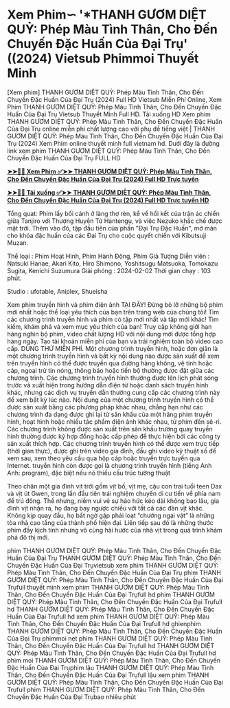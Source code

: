 # Xem Phim∽ '*THANH GƯƠM DIỆT QUỶ: Phép Màu Tình Thân, Cho Đến Chuyến Đặc Huấn Của Đại Trụ' ((2024) Vietsub Phimmoi Thuyết Minh

[Xem phim] THANH GƯƠM DIỆT QUỶ: Phép Màu Tình Thân, Cho Đến Chuyến Đặc Huấn Của Đại Trụ (2024) Full HD Vietsub Miễn Phí Online, Xem Phim THANH GƯƠM DIỆT QUỶ: Phép Màu Tình Thân, Cho Đến Chuyến Đặc Huấn Của Đại Trụ Vietsub Thuyết Minh Full HD. Tải xuống HD Xem phim THANH GƯƠM DIỆT QUỶ: Phép Màu Tình Thân, Cho Đến Chuyến Đặc Huấn Của Đại Trụ online miễn phí chất lượng cao với phụ đề tiếng việt | THANH GƯƠM DIỆT QUỶ: Phép Màu Tình Thân, Cho Đến Chuyến Đặc Huấn Của Đại Trụ (2024) Xem Phim online thuyết minh full vietnam hd. Dưới đây là đường link xem phim THANH GƯƠM DIỆT QUỶ: Phép Màu Tình Thân, Cho Đến Chuyến Đặc Huấn Của Đại Trụ FULL HD

**[➤➤🔴📱 Xem Phim ✅➤➤ THANH GƯƠM DIỆT QUỶ: Phép Màu Tình Thân, Cho Đến Chuyến Đặc Huấn Của Đại Trụ (2024) Full HD Trực tuyến](https://cinematix.download/vi/movie/1216221)**

**[➤➤🔴📱 Tải xuống ✅➤➤ THANH GƯƠM DIỆT QUỶ: Phép Màu Tình Thân, Cho Đến Chuyến Đặc Huấn Của Đại Trụ (2024) Full HD Trực tuyến HD](https://cinematix.download/vi/movie/1216221)**


Tổng quat:
Phim lấy bối cảnh ở làng thợ rèn, kể về hồi kết của trận ác chiến giữa Tanjiro với Thượng Huyền Tứ Hantengu, và việc Nezuko khắc chế được mặt trời. Thêm vào đó, tập đầu tiên của phần "Đại Trụ Đặc Huấn", mở màn cho khóa đặc huấn của các Đại Trụ cho cuộc quyết chiến với Kibutsuji Muzan.

Thể loại      : Phim Hoạt Hình, Phim Hành Động, Phim Giả Tượng
Diễn viên      : Natsuki Hanae, Akari Kito, Hiro Shimono, Yoshitsugu Matsuoka, Tomokazu Sugita, Kenichi Suzumura
Giải phóng    : 2024-02-02
Thời gian chạy : 103 phút.

Studio : ufotable, Aniplex, Shueisha 

Xem phim truyền hình và phim điện ảnh TẠI ĐÂY!
Đừng bỏ lỡ những bộ phim mới nhất hoặc thể loại yêu thích của bạn trên trang web của chúng tôi!
Tìm các chương trình truyền hình và phim có tập mới nhất và tập mới khác!
Tìm kiếm, khám phá và xem mục yêu thích của bạn!
 Truy cập không giới hạn hàng nghìn bộ phim, video chất lượng HD với nội dung mới được tổng hợp hàng ngày. Tạo tài khoản miễn phí của bạn và trải nghiệm toàn bộ video cao cấp. DÙNG THỬ MIỄN PHÍ.
Một chương trình truyền hình, hoặc đơn giản là một chương trình truyền hình và bất kỳ nội dung nào được sản xuất để xem trên truyền hình có thể được truyền qua đường hàng không, vệ tinh hoặc cáp, ngoại trừ tin nóng, thông báo hoặc tiến bộ thường được đặt  giữa các chương trình. Các chương trình truyền hình thường được lên lịch phát sóng trước và xuất hiện trong hướng dẫn điện tử hoặc danh sách truyền hình khác, nhưng các dịch vụ truyền dẫn thường cung cấp các chương trình này để xem bất kỳ lúc nào. Nội dung của một chương trình truyền hình có thể được sản xuất bằng các phương pháp khác nhau, chẳng hạn như các chương trình đa dạng  được ghi lại từ sân khấu của một hãng phim truyền hình, hoạt hình hoặc nhiều tác phẩm điện ảnh khác nhau, từ phim đến sê-ri. Các chương trình không được sản xuất trên sân khấu trường quay truyền hình thường được ký hợp đồng hoặc cấp phép  để thực hiện bởi các công ty sản xuất thích hợp. Các chương trình truyền hình có thể được xem trực tiếp (thời gian thực), được ghi trên  video gia đình, đầu ghi video kỹ thuật số để xem sau, xem theo yêu cầu qua hộp cáp hoặc truyền trực tuyến qua  Internet. truyền hình còn được gọi là chương trình truyền hình (tiếng Anh Anh: program), đặc biệt nếu nó thiếu cấu trúc tường thuật 

Theo chân một gia đình vịt trời gồm vịt bố, vịt mẹ, cậu con trai tuổi teen Dax và vịt út Gwen, trong lần đầu tiên trải nghiệm chuyến di cư tiến về phía nam để trú đông. Thế nhưng, niềm vui vẻ sự háo hức kéo dài không bao lâu, gia đình vịt nhận ra, họ đang bay ngược chiều với tất cả các đàn vịt khác. Không kịp quay đầu, họ bất ngờ gặp phải loạt “chướng ngại vật” là những tòa nhà cao tầng của thành phố hiện đại. Liên tiếp sau đó là những thước phim đầy kịch tính nhưng vô cùng hài hước của nhà vịt trong quá trình khám phá đô thị mới.

phim THANH GƯƠM DIỆT QUỶ: Phép Màu Tình Thân, Cho Đến Chuyến Đặc Huấn Của Đại Trụ
THANH GƯƠM DIỆT QUỶ: Phép Màu Tình Thân, Cho Đến Chuyến Đặc Huấn Của Đại Trụvietsub
xem phim THANH GƯƠM DIỆT QUỶ: Phép Màu Tình Thân, Cho Đến Chuyến Đặc Huấn Của Đại Trụ
phim THANH GƯƠM DIỆT QUỶ: Phép Màu Tình Thân, Cho Đến Chuyến Đặc Huấn Của Đại Trụfull thuyết minh
xem phim THANH GƯƠM DIỆT QUỶ: Phép Màu Tình Thân, Cho Đến Chuyến Đặc Huấn Của Đại Trụfull hd
phim THANH GƯƠM DIỆT QUỶ: Phép Màu Tình Thân, Cho Đến Chuyến Đặc Huấn Của Đại Trụfull hd
THANH GƯƠM DIỆT QUỶ: Phép Màu Tình Thân, Cho Đến Chuyến Đặc Huấn Của Đại Trụfull hd
xem phim THANH GƯƠM DIỆT QUỶ: Phép Màu Tình Thân, Cho Đến Chuyến Đặc Huấn Của Đại Trụfull hd
ghienphim THANH GƯƠM DIỆT QUỶ: Phép Màu Tình Thân, Cho Đến Chuyến Đặc Huấn Của Đại Trụ
phimmoi net
phim THANH GƯƠM DIỆT QUỶ: Phép Màu Tình Thân, Cho Đến Chuyến Đặc Huấn Của Đại Trụfull hd
THANH GƯƠM DIỆT QUỶ: Phép Màu Tình Thân, Cho Đến Chuyến Đặc Huấn Của Đại Trụfull hd
phim moi
THANH GƯƠM DIỆT QUỶ: Phép Màu Tình Thân, Cho Đến Chuyến Đặc Huấn Của Đại Trụphim lậu
THANH GƯƠM DIỆT QUỶ: Phép Màu Tình Thân, Cho Đến Chuyến Đặc Huấn Của Đại Trụfull lậu
xem phim THANH GƯƠM DIỆT QUỶ: Phép Màu Tình Thân, Cho Đến Chuyến Đặc Huấn Của Đại Trụfull
phim THANH GƯƠM DIỆT QUỶ: Phép Màu Tình Thân, Cho Đến Chuyến Đặc Huấn Của Đại Trụbao nhiêu phút
